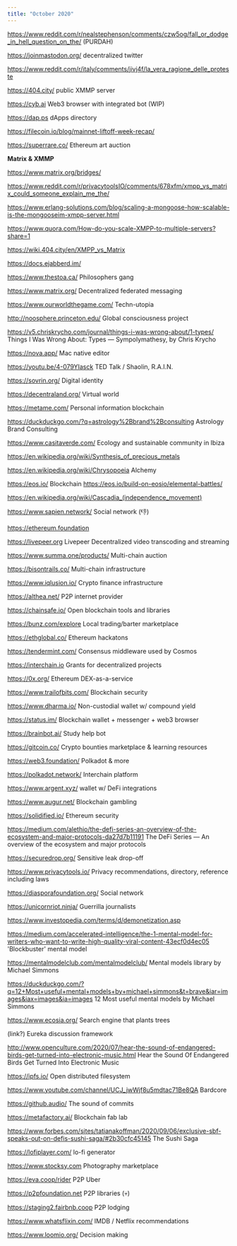 ```yaml
---
title: "October 2020"
---
```


https://www.reddit.com/r/nealstephenson/comments/czw5og/fall_or_dodge_in_hell_question_on_the/ (PURDAH)

https://joinmastodon.org/ decentralized twitter

https://www.reddit.com/r/italy/comments/jivj4f/la_vera_ragione_delle_proteste

https://404.city/ public XMMP server

https://cyb.ai Web3 browser with integrated bot (WIP)

https://dap.ps dApps directory

https://filecoin.io/blog/mainnet-liftoff-week-recap/

https://superrare.co/ Ethereum art auction

**Matrix & XMMP**

https://www.matrix.org/bridges/

https://www.reddit.com/r/privacytoolsIO/comments/678xfm/xmpp_vs_matrix_could_someone_explain_me_the/

https://www.erlang-solutions.com/blog/scaling-a-mongoose-how-scalable-is-the-mongooseim-xmpp-server.html

https://www.quora.com/How-do-you-scale-XMPP-to-multiple-servers?share=1

https://wiki.404.city/en/XMPP_vs_Matrix

https://docs.ejabberd.im/

https://www.thestoa.ca/ Philosophers gang

https://www.matrix.org/ Decentralized federated messaging

https://www.ourworldthegame.com/ Techn-utopia

http://noosphere.princeton.edu/ Global consciousness project

https://v5.chriskrycho.com/journal/things-i-was-wrong-about/1-types/ Things I Was Wrong About: Types  — Sympolymathesy, by Chris Krycho

https://nova.app/ Mac native editor

https://youtu.be/4-079YIasck TED Talk / Shaolin, R.A.I.N.

https://sovrin.org/ Digital identity

https://decentraland.org/ Virtual world

https://metame.com/ Personal information blockchain

https://duckduckgo.com/?q=astrology%2Bbrand%2Bconsulting Astrology Brand Consulting

https://www.casitaverde.com/ Ecology and sustainable community in Ibiza

https://en.wikipedia.org/wiki/Synthesis_of_precious_metals

https://en.wikipedia.org/wiki/Chrysopoeia Alchemy

https://eos.io/ Blockchain
https://eos.io/build-on-eosio/elemental-battles/

https://en.wikipedia.org/wiki/Cascadia_(independence_movement)

https://www.sapien.network/ Social network (👎)

https://ethereum.foundation

https://livepeer.org Livepeer Decentralized video transcoding and streaming

https://www.summa.one/products/ Multi-chain auction

https://bisontrails.co/ Multi-chain infrastructure

https://www.iqlusion.io/ Crypto finance infrastructure

https://althea.net/ P2P internet provider

https://chainsafe.io/ Open blockchain tools and libraries

https://bunz.com/explore Local trading/barter marketplace

https://ethglobal.co/ Ethereum hackatons

https://tendermint.com/ Consensus middleware used by Cosmos

https://interchain.io Grants for decentralized projects

https://0x.org/ Ethereum DEX-as-a-service

https://www.trailofbits.com/ Blockchain security

https://www.dharma.io/ Non-custodial wallet w/ compound yield

https://status.im/ Blockchain wallet + messenger + web3 browser

https://brainbot.ai/ Study help bot

https://gitcoin.co/ Crypto bounties marketplace & learning resources

https://web3.foundation/ Polkadot & more

https://polkadot.network/ Interchain platform

https://www.argent.xyz/ wallet w/ DeFi integrations

https://www.augur.net/ Blockchain gambling

https://solidified.io/ Ethereum security

https://medium.com/alethio/the-defi-series-an-overview-of-the-ecosystem-and-major-protocols-da27d7b11191 The DeFi Series — An overview of the ecosystem and major protocols

https://securedrop.org/ Sensitive leak drop-off

https://www.privacytools.io/ Privacy recommendations, directory, reference including laws

https://diasporafoundation.org/ Social network

https://unicornriot.ninja/ Guerrilla journalists

https://www.investopedia.com/terms/d/demonetization.asp

https://medium.com/accelerated-intelligence/the-1-mental-model-for-writers-who-want-to-write-high-quality-viral-content-43ecf0d4ec05 'Blockbuster' mental model

https://mentalmodelclub.com/mentalmodelclub/ Mental models library by Michael Simmons

https://duckduckgo.com/?q=12+Most+useful+mental+models+by+michael+simmons&t=brave&iar=images&iax=images&ia=images 12 Most useful mental models by Michael Simmons

https://www.ecosia.org/ Search engine that plants trees

(link?) Eureka discussion framework

http://www.openculture.com/2020/07/hear-the-sound-of-endangered-birds-get-turned-into-electronic-music.html Hear the Sound Of Endangered Birds Get Turned Into Electronic Music

https://ipfs.io/ Open distributed filesystem

https://www.youtube.com/channel/UCJ_jwWjf8u5mdtac71Be8QA Bardcore

https://github.audio/ The sound of commits

https://metafactory.ai/ Blockchain fab lab

https://www.forbes.com/sites/tatianakoffman/2020/09/06/exclusive-sbf-speaks-out-on-defis-sushi-saga/#2b30cfc45145 The Sushi Saga

https://lofiplayer.com/ lo-fi generator

https://www.stocksy.com Photography marketplace

https://eva.coop/rider P2P Uber

https://p2pfoundation.net P2P libraries (💀)

https://staging2.fairbnb.coop P2P lodging

https://www.whatsflixin.com/ IMDB / Netflix recommendations

https://www.loomio.org/ Decision making
